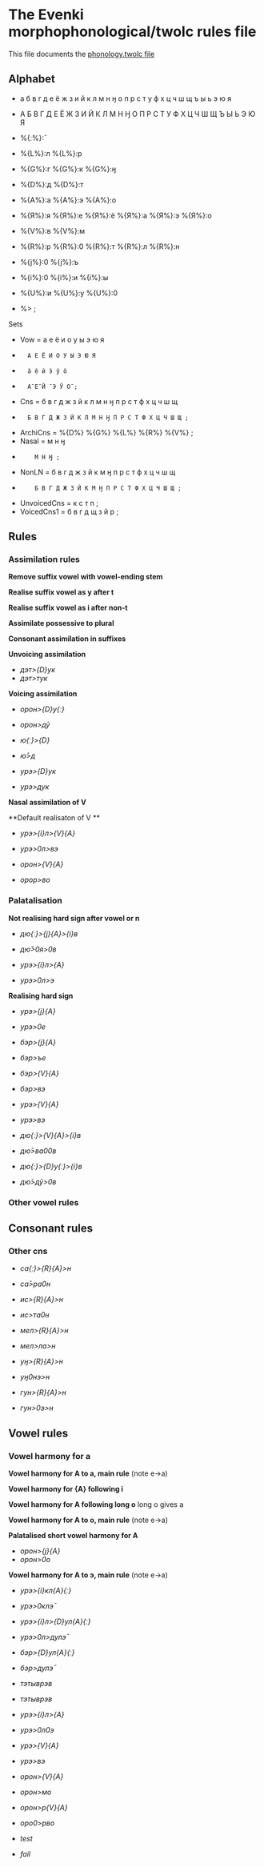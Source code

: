 # The Evenki morphophonological/twolc rules file 

This file documents the [phonology.twolc file](http://github.com/giellalt/lang-evn/blob/main/src/fst/phonology.twolc) 

## Alphabet

 *  а б в г д е ё ж з и й к л м н ӈ о п р с т у ф х ц ч ш щ ъ ы ь э ю я  
 *  А Б В Г Д Е Ё Ж З И Й К Л М Н Ӈ О П Р С Т У Ф Х Ц Ч Ш Щ Ъ Ы Ь Э Ю Я  

 *  %{ː%}:̄  

 *  %{L%}:л %{L%}:р							     
 *  %{G%}:г %{G%}:к %{G%}:ӈ						     
 *  %{D%}:д %{D%}:т 							     
 *  %{A%}:а %{A%}:э %{A%}:о  						     
 *  %{Я%}:я %{Я%}:е %{Я%}:ё %{Я%}:а %{Я%}:э %{Я%}:о     			     
 *  %{V%}:в %{V%}:м							     
 *  %{R%}:р %{R%}:0 %{R%}:т %{R%}:л %{R%}:н 				     

 *  %{j%}:0  %{j%}:ъ		
 *  %{i%}:0 %{i%}:и %{i%}:ы        
 *  %{U%}:и %{U%}:у  %{U%}:0  	
 *  %>  ;       	  		

Sets

 * Vow = а е ё и о у ы э ю я 						       
 *       А Е Ё И О У Ы Э Ю Я 						       
 *       а̄ е̄ ӣ э̄ ӯ о̄							       
 *       А̄ Е̄ Ӣ ¯Э Ӯ О̄ ;						       

 * Cns = б в г д ж з й к л м н ӈ п р с т ф х ц ч ш щ      
 *       Б В Г Д Ж З Й К Л М Н Ӈ П Р С Т Ф Х Ц Ч Ш Щ ;    
 * ArchiCns = %{D%} %{G%} %{L%} %{R%} %{V%} ;			       
 * Nasal = м н ӈ									       
 *         М Н Ӈ ; 								       

 * NonLN = б в г д ж з й к м ӈ п р с т ф х ц ч ш щ        
 *         Б В Г Д Ж З Й К М Ӈ П Р С Т Ф Х Ц Ч Ш Щ ;      

 * UnvoicedCns = к с т п ;    
 * VoicedCns1 = б в г д щ з й р ; 


## Rules

### Assimilation rules

**Remove suffix vowel with vowel-ending stem**  

**Realise suffix vowel as y after t**  

**Realise suffix vowel as i after non-t**  

**Assimilate possessive to plural**  

**Consonant assimilation in suffixes**  

**Unvoicing assimilation**  

* *дэт>{D}ук*
* *дэт>тук*

**Voicing assimilation**  

* *орон>{D}у{ː}*
* *орон>дӯ*

* *ю{ː}>{D}*
* *ю̄>д*

* *урэ>{D}ук*
* *урэ>дук*

**Nasal assimilation of V**  

**Default realisaton of V **  

* *урэ>{i}л>{V}{A}*
* *урэ>0л>вэ*


* *орон>{V}{A}*
* *орор>во*

### Palatalisation

**Not realising hard sign after vowel or n**  

* *дю{ː}>{j}{A}>{i}в*
* *дю̄>0я>0в*

* *урэ>{i}л>{A}*
* *урэ>0л>э*

**Realising hard sign**  

* *урэ>{j}{A}*
* *урэ>0е*

* *бэр>{j}{A}*
* *бэр>ъе*

* *бэр>{V}{A}*
* *бэр>вэ*

* *урэ>{V}{A}*
* *урэ>вэ*

* *дю{ː}>{V}{A}>{i}в*
* *дю̄>ва00в*

* *дю{ː}>{D}у{ː}>{i}в*
* *дю̄>дӯ>0в*


### Other vowel rules






## Consonant rules

### Other cns


* *са{ː}>{R}{A}>н*
* *са̄>ра0н*


* *ис>{R}{A}>н*
* *ис>та0н*


* *мел>{R}{A}>н*
* *мел>ла>н*


* *уӈ>{R}{A}>н*
* *уӈ0нэ>н*


* *гун>{R}{A}>н*
* *гун>0э>н*

## Vowel rules

### Vowel harmony for а

**Vowel harmony for A to а, main rule**  (note е->а)

**Vowel harmony for {A} following i**  


**Vowel harmony for A following long o**  long o gives a

**Vowel harmony for A to о, main rule**  (note е->а)

**Palatalised short vowel harmony for A**  


* *орон>{j}{A}*
* *орон>0о*

**Vowel harmony for A to э, main rule**  (note е->а)

* *урэ>{i}кл{A}{ː}*
* *урэ>0клэ̄*

* *урэ>{i}л>{D}ул{A}{ː}*
* *урэ>0л>дулэ̄*

* *бэр>{D}ул{A}{ː}*
* *бэр>дулэ̄*

* *тэтыврэв*
* *тэтыврэв*





* *урэ>{i}л>{A}*
* *урэ>0л0э*

* *урэ>{V}{A}*
* *урэ>вэ*

* *орон>{V}{A}*
* *орон>мо*

* *орон>р{V}{A}*
* *оро0>рво*

* *test*
* *fail*











